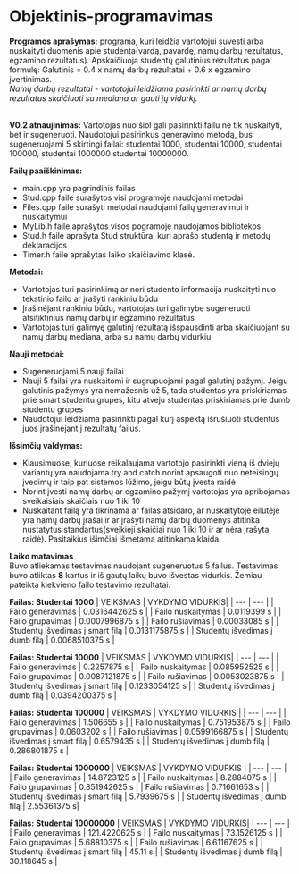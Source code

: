 # Objektinis-programavimas
**Programos aprašymas:** programa, kuri leidžia vartotojui suvesti arba nuskaityti duomenis apie studenta(vardą, pavardę, namų darbų rezultatus, egzamino rezultatus). Apskaičiuoja studentų galutinius rezultatus paga formulę: Galutinis = 0.4 x namų darbų rezultatai + 0.6 x egzamino įvertinimas. <br />
*Namų darbų rezultatai - vartotojui leidžiama pasirinkti ar namų darbų rezultatus skaičiuoti su mediana ar gauti jų vidurkį.*<br/>
<br/>

**V0.2 atnaujinimas:** Vartotojas nuo šiol gali pasirinkti failu ne tik nuskaityti, bet ir sugeneruoti. Naudotojui pasirinkus generavimo metodą, bus sugeneruojami 5 skirtingi failai: studentai 1000, studentai 10000, studentai 100000, studentai 1000000 studentai 10000000.
<br/>

**Failų paaiškinimas:**
* main.cpp yra pagrindinis failas
* Stud.cpp faile surašytos visi programoje naudojami metodai
* Files.cpp faile surašyti metodai naudojami failų generavimui ir nuskaitymui
* MyLib.h faile aprašytos visos pogramoje naudojamos bibliotekos
* Stud.h faile aprašyta Stud struktūra, kuri aprašo studentą ir metodų deklaracijos
* Timer.h faile aprašytas laiko skaičiavimo klasė.
<a/>

**Metodai:**
* Vartotojas turi pasirinkimą ar nori studento informacija nuskaityti nuo tekstinio failo ar įrašyti rankiniu būdu
* Įrašinėjant rankiniu būdu, vartotojas turi galimybe sugeneruoti atsitiktinius namų darbų ir egzamino rezultatus
* Vartotojas turi galimyę galutinį rezultatą išspausdinti arba skaičiuojant su namų darbų mediana, arba su namų darbų vidurkiu. 

**Nauji metodai:**
* Sugeneruojami 5 nauji failai
* Nauji 5 failai yra nuskaitomi ir sugrupuojami pagal galutinį pažymį. Jeigu galutinis pažymys yra nemažesnis už 5, tada studentas yra priskiriamas prie smart studentu grupes, kitu atveju studentas priskiriamas prie dumb studentu grupes
* Naudotojui leidžiama pasirinkti pagal kurį aspektą išrušiuoti studentus juos įrašinėjant į rezultatų failus.
<a/>
  
  
**Išsimčių valdymas:**
* Klausimuose, kuriuose reikalaujama vartotojo pasirinkti vieną iš dviejų variantų yra naudojama try and catch norint apsaugoti nuo neteisingų įvedimų ir taip pat sistemos lūžimo, jeigu būtų įvesta raidė
* Norint įvesti namų darbų ar egzamino pažymį vartotojas yra apribojamas sveikaisiais skaičiais nuo 1 iki 10
* Nuskaitant failą yra tikrinama ar failas atsidaro, ar nuskaitytoje eilutėje yra namų darbų įrašai ir ar įrašyti namų darbų duomenys atitinka nustatytus standartus(sveikieji skaičiai nuo 1 iki 10 ir ar nėra įrašyta raidė). Pasitaikius išimčiai išmetama atitinkama klaida.

**Laiko matavimas** <br/>
Buvo atliekamas testavimas naudojant sugeneruotus 5 failus. Testavimas buvo atliktas **8** kartus ir iš gautų laikų buvo išvestas vidurkis. Žemiau pateikta kiekvieno failo testavimo rezultatai.

**Failas: Studentai 1000**
| VEIKSMAS | VYKDYMO VIDURKIS|
| --- | --- |
| Failo generavimas | 0.0316442625 s |
| Failo nuskaitymas | 0.0119399 s |
| Failo grupavimas  | 0.0007996875 s |
| Failo rušiavimas  | 0.00033085 s |
| Studentų išvedimas į smart filą | 0.0131175875 s |
| Studentų išvedimas į dumb filą | 0.0068510375 s |

**Failas: Studentai 10000**
| VEIKSMAS | VYKDYMO VIDURKIS|
| --- | --- |
| Failo generavimas | 0.2257875 s  |
| Failo nuskaitymas | 0.085952525 s |
| Failo grupavimas  | 0.0087121875 s |
| Failo rušiavimas  | 0.0053023875 s |
| Studentų išvedimas į smart filą | 0.1233054125 s |
| Studentų išvedimas į dumb filą | 0.0394200375 s |

**Failas: Studentai 100000**
| VEIKSMAS | VYKDYMO VIDURKIS |
| --- | --- |
| Failo generavimas | 1.506655 s |
| Failo nuskaitymas | 0.751953875 s |
| Failo grupavimas  | 0.0603202 s |
| Failo rušiavimas  | 0.0599166875 s |
| Studentų išvedimas į smart filą | 0.6579435 s |
| Studentų išvedimas į dumb filą | 0.286801875 s |

**Failas: Studentai 1000000**
| VEIKSMAS | VYKDYMO VIDURKIS |
| --- | --- |
| Failo generavimas | 14.8723125 s |
| Failo nuskaitymas | 8.2884075 s |
| Failo grupavimas  | 0.851942625 s |
| Failo rušiavimas  | 0.71661653 s |
| Studentų išvedimas į smart filą | 5.7939675 s |
| Studentų išvedimas į dumb filą | 2.55361375 s|

**Failas: Studentai 10000000**
| VEIKSMAS | VYKDYMO VIDURKIS|
| --- | --- |
| Failo generavimas | 121.4220625 s |
| Failo nuskaitymas | 73.1526125 s |
| Failo grupavimas  | 5.68810375 s |
| Failo rušiavimas  | 6.61167625 s |
| Studentų išvedimas į smart filą | 45.11 s |
| Studentų išvedimas į dumb filą | 30.118645 s |
